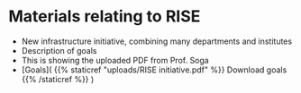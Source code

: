 # Materials relating to RISE
- New infrastructure initiative, combining many departments and institutes
- Description of goals
- This is showing the uploaded PDF from Prof. Soga
-   [Goals]( {{% staticref "uploads/RISE initiative.pdf" %}}  Download goals {{% /staticref %}} )
